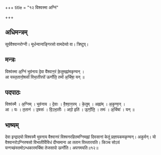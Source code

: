 +++
title = "१२ विश्वस्मा अग्निं"

+++
## अधिमन्त्रम्
सूर्यवैश्वानरोग्नी। मूर्धन्वानाङ्गिरसो वामदेव्यो वा। त्रिष्टुप्।

## मन्त्रः
विश्व॑स्मा अ॒ग्निं भुव॑नाय दे॒वा वै॑श्वान॒रं के॒तुमह्ना॑मकृण्वन् ।  
आ यस्त॒तानो॒षसो॑ विभा॒तीरपो॑ ऊर्णोति॒ तमो॑ अ॒र्चिषा॒ यन् ॥

## पदपाठः
विश्व॑स्मै । अ॒ग्निम् । भुव॑नाय । दे॒वाः । वै॒श्वा॒न॒रम् । के॒तुम् । अह्ना॑म् । अ॒कृ॒ण्व॒न् ।  
आ । यः । त॒तान॑ । उ॒षसः॑ । वि॒ऽभा॒तीः । अपो॒ इति॑ । ऊ॒र्णो॒ति॒ । तमः॑ । अ॒र्चिषा॑ । यन् ॥

## भाष्यम्
देवा इन्द्रादयो विश्वस्मै भुवनाय वैश्वानरं विश्वनरहितमग्निमह्नां दिवसानां केतुं प्रज्ञापकमकृण्वन्। अकुर्वन्। यो वैश्वानरोऽग्निरुषसो विभातीर्विविधं दीप्यमाना आ ततान विस्तारयति। किञ्च सोऽयं यन्गच्छंस्तमोऽन्धकारमर्चिषा तेजसापो ऊर्णोति। अपगमयति॥१२॥